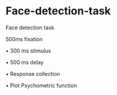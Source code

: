 # Face-detection-task
Face detection task


500ms fixation

• 300 ms stimulus

• 500 ms delay

• Response collection

• Plot Psychometric function
